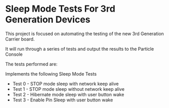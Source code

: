 # Sleep Mode Tests For 3rd Generation Devices

This project is focused on automating the testing of the new 3rd Generation Carrier board.  

It will run through a series of tests and output the results to the Particle Console

The tests performed are:

Implements the following Sleep Mode Tests
* Test 0 - STOP mode sleep with network keep alive
* Test 1 - STOP mode sleep without network keep alive
* Test 2 - Hibernate mode sleep with user button wake
* Test 3 - Enable Pin Sleep with user button wake

